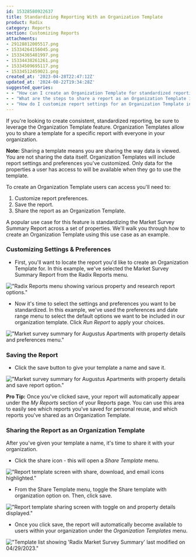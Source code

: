 ```yaml
---
id: 15328580922637
title: Standardizing Reporting With an Organization Template
product: Radix
category: Reports
section: Customizing Reports
attachments:
- 29128812005517.png
- 15334264156045.png
- 15334365481997.png
- 15334438261261.png
- 15334509695117.png
- 15334512459021.png
created_at: '2023-04-28T22:47:12Z'
updated_at: '2024-08-22T19:34:28Z'
suggested_queries:
- - "How can I create an Organization Template for standardized reporting in Radix?"
- - "What are the steps to share a report as an Organization Template in Radix?"
- - "How do I customize report settings for an Organization Template in Radix?"
---
```

If you're looking to create consistent, standardized reporting, be sure to leverage the Organization Template feature. Organization Templates allow you to share a template for a specific report with everyone in your organization.

**Note:** Sharing a template means you are sharing the way data is viewed. You are not sharing the data itself. Organization Templates will include report settings and preferences you've customized. Only data for the properties a user has access to will be available when they go to use the template.

To create an Organization Template users can access you'll need to:

1. Customize report preferences.
2. Save the report.
3. Share the report as an Organization Template.

A popular use case for this feature is standardizing the Market Survey Summary Report across a set of properties. We'll walk you through how to create an Organization Template using this use case as an example.

### Customizing Settings & Preferences

* First, you'll want to locate the report you'd like to create an Organization Template for. In this example, we've selected the Market Survey Summary Report from the Radix Reports menu.

!["Radix Reports menu showing various property and research report options."](attachments/29128812005517.png)

* Now it's time to select the settings and preferences you want to be standardized. In this example, we've used the preferences and date range menu to select the default options we want to be included in our organization template. Click *Run Report* to apply your choices.

!["Market survey summary for Augustus Apartments with property details and preferences menu."](attachments/15334264156045.png)

### Saving the Report

* Click the save button to give your template a name and save it.

!["Market survey summary for Augustus Apartments with property details and save report option."](attachments/15334365481997.png)

**Pro Tip:** Once you've clicked save, your report will automatically appear under the *My Reports* section of your Reports page. You can use this area to easily see which reports you've saved for personal reuse, and which reports you've shared as an Organization Template.

### Sharing the Report as an Organization Template

After you've given your template a name, it's time to share it with your organization.

* Click the share icon - this will open a *Share Template* menu.

!["Report template screen with share, download, and email icons highlighted."](attachments/15334438261261.png)

* From the Share Template menu, toggle the Share template with organization option on. Then, click save.

!["Report template sharing screen with toggle on and property details displayed."](attachments/15334509695117.png)

* Once you click save, the report will automatically become available to users within your organization under the *Organization Templates* menu.

!["Template list showing 'Radix Market Survey Summary' last modified on 04/29/2023."](attachments/15334512459021.png)